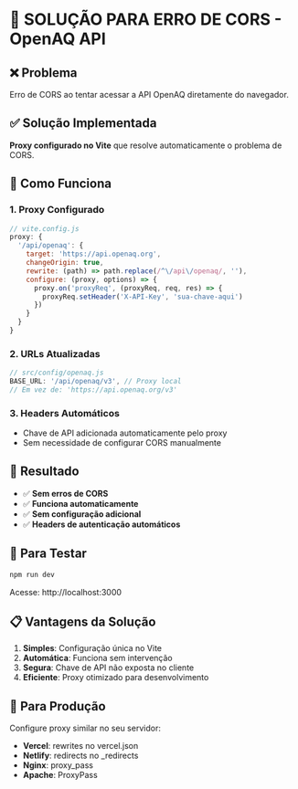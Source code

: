# 🔧 SOLUÇÃO PARA ERRO DE CORS - OpenAQ API

## ❌ Problema
Erro de CORS ao tentar acessar a API OpenAQ diretamente do navegador.

## ✅ Solução Implementada
**Proxy configurado no Vite** que resolve automaticamente o problema de CORS.

## 🚀 Como Funciona

### 1. Proxy Configurado
```javascript
// vite.config.js
proxy: {
  '/api/openaq': {
    target: 'https://api.openaq.org',
    changeOrigin: true,
    rewrite: (path) => path.replace(/^\/api\/openaq/, ''),
    configure: (proxy, options) => {
      proxy.on('proxyReq', (proxyReq, req, res) => {
        proxyReq.setHeader('X-API-Key', 'sua-chave-aqui')
      })
    }
  }
}
```

### 2. URLs Atualizadas
```javascript
// src/config/openaq.js
BASE_URL: '/api/openaq/v3', // Proxy local
// Em vez de: 'https://api.openaq.org/v3'
```

### 3. Headers Automáticos
- Chave de API adicionada automaticamente pelo proxy
- Sem necessidade de configurar CORS manualmente

## 🎯 Resultado
- ✅ **Sem erros de CORS**
- ✅ **Funciona automaticamente**
- ✅ **Sem configuração adicional**
- ✅ **Headers de autenticação automáticos**

## 🔄 Para Testar
```bash
npm run dev
```
Acesse: http://localhost:3000

## 📋 Vantagens da Solução
1. **Simples**: Configuração única no Vite
2. **Automática**: Funciona sem intervenção
3. **Segura**: Chave de API não exposta no cliente
4. **Eficiente**: Proxy otimizado para desenvolvimento

## 🚀 Para Produção
Configure proxy similar no seu servidor:
- **Vercel**: rewrites no vercel.json
- **Netlify**: redirects no _redirects
- **Nginx**: proxy_pass
- **Apache**: ProxyPass

